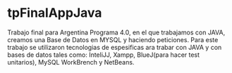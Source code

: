 # tpFinalAppJava
Trabajo final para Argentina Programa 4.0, en el que trabajamos con JAVA, creamos una Base de Datos en MYSQL y haciendo peticiones. Para este trabajo se utilizaron tecnologias de espesificas ara trabar con JAVA y con bases de datos tales como: InteliJJ, Xampp, BlueJ(para hacer test unitarios), MySQL WorkBrench y NetBeans.

